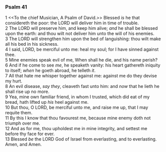 ### Psalm 41

1 <<To the chief Musician, A Psalm of David.>> Blessed *is* he that considereth the poor: the LORD will deliver him in time of trouble.  
2 The LORD will preserve him, and keep him alive; *and* he shall be blessed upon the earth: and thou wilt not deliver him unto the will of his enemies.  
3 The LORD will strengthen him upon the bed of languishing: thou wilt make all his bed in his sickness.  
4 I said, LORD, be merciful unto me: heal my soul; for I have sinned against thee.  
5 Mine enemies speak evil of me, When shall he die, and his name perish?  
6 And if he come to see *me*, he speaketh vanity: his heart gathereth iniquity to itself; *when* he goeth abroad, he telleth *it*.  
7 All that hate me whisper together against me: against me do they devise my hurt.  
8 An evil disease, *say they*, cleaveth fast unto him: and *now* that he lieth he shall rise up no more.  
9 Yea, mine own familiar friend, in whom I trusted, which did eat of my bread, hath lifted up *his* heel against me.  
10 But thou, O LORD, be merciful unto me, and raise me up, that I may requite them.  
11 By this I know that thou favourest me, because mine enemy doth not triumph over me.  
12 And as for me, thou upholdest me in mine integrity, and settest me before thy face for ever.  
13 Blessed *be* the LORD God of Israel from everlasting, and to everlasting. Amen, and Amen.  

